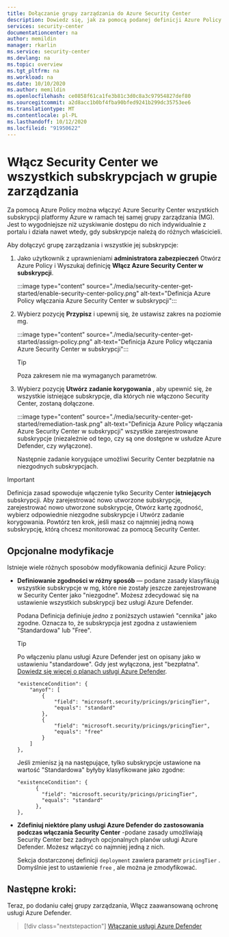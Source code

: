 ```yaml
---
title: Dołączanie grupy zarządzania do Azure Security Center
description: Dowiedz się, jak za pomocą podanej definicji Azure Policy włączyć Azure Security Center dla wszystkich subskrypcji w grupie zarządzania.
services: security-center
documentationcenter: na
author: memildin
manager: rkarlin
ms.service: security-center
ms.devlang: na
ms.topic: overview
ms.tgt_pltfrm: na
ms.workload: na
ms.date: 10/10/2020
ms.author: memildin
ms.openlocfilehash: ce0858f61ca1fe3b81c3d0c8a3c97954827def80
ms.sourcegitcommit: a2d8acc1b0bf4fba90bfed9241b299dc35753ee6
ms.translationtype: MT
ms.contentlocale: pl-PL
ms.lasthandoff: 10/12/2020
ms.locfileid: "91950622"
---
```

# <a name="enable-security-center-on-all-subscriptions-in-a-management-group"></a>Włącz Security Center we wszystkich subskrypcjach w grupie zarządzania

Za pomocą Azure Policy można włączyć Azure Security Center wszystkich subskrypcji platformy Azure w ramach tej samej grupy zarządzania (MG). Jest to wygodniejsze niż uzyskiwanie dostępu do nich indywidualnie z portalu i działa nawet wtedy, gdy subskrypcje należą do różnych właścicieli. 

Aby dołączyć grupę zarządzania i wszystkie jej subskrypcje:

1. Jako użytkownik z uprawnieniami **administratora zabezpieczeń** Otwórz Azure Policy i Wyszukaj definicję **Włącz Azure Security Center w subskrypcji**.

    :::image type="content" source="./media/security-center-get-started/enable-security-center-policy.png" alt-text="Definicja Azure Policy włączania Azure Security Center w subskrypcji":::

1. Wybierz pozycję **Przypisz** i upewnij się, że ustawisz zakres na poziomie mg.

    :::image type="content" source="./media/security-center-get-started/assign-policy.png" alt-text="Definicja Azure Policy włączania Azure Security Center w subskrypcji":::

    > [!TIP]
    > Poza zakresem nie ma wymaganych parametrów.

1. Wybierz pozycję **Utwórz zadanie korygowania** , aby upewnić się, że wszystkie istniejące subskrypcje, dla których nie włączono Security Center, zostaną dołączone.

    :::image type="content" source="./media/security-center-get-started/remediation-task.png" alt-text="Definicja Azure Policy włączania Azure Security Center w subskrypcji" wszystkie zarejestrowane subskrypcje (niezależnie od tego, czy są one dostępne w usłudze Azure Defender, czy wyłączone).

    Następnie zadanie korygujące umożliwi Security Center bezpłatnie na niezgodnych subskrypcjach.

> [!IMPORTANT]
> Definicja zasad spowoduje włączenie tylko Security Center **istniejących** subskrypcji. Aby zarejestrować nowo utworzone subskrypcje, zarejestrować nowo utworzone subskrypcje, Otwórz kartę zgodność, wybierz odpowiednie niezgodne subskrypcje i Utwórz zadanie korygowania. Powtórz ten krok, jeśli masz co najmniej jedną nową subskrypcję, którą chcesz monitorować za pomocą Security Center.

## <a name="optional-modifications"></a>Opcjonalne modyfikacje

Istnieje wiele różnych sposobów modyfikowania definicji Azure Policy: 

- **Definiowanie zgodności w różny sposób** — podane zasady klasyfikują wszystkie subskrypcje w mg, które nie zostały jeszcze zarejestrowane w Security Center jako "niezgodne". Możesz zdecydować się na ustawienie wszystkich subskrypcji bez usługi Azure Defender.

    Podana Definicja definiuje *jedno* z poniższych ustawień "cennika" jako zgodne. Oznacza to, że subskrypcja jest zgodna z ustawieniem "Standardowa" lub "Free".

    > [!TIP]
    > Po włączeniu planu usługi Azure Defender jest on opisany jako w ustawieniu "standardowe". Gdy jest wyłączona, jest "bezpłatna". [Dowiedz się więcej o planach usługi Azure Defender](security-center-pricing.md).

    ```
    "existenceCondition": {
        "anyof": [
            {
                "field": "microsoft.security/pricings/pricingTier",
                "equals": "standard"
            },
            {
                "field": "microsoft.security/pricings/pricingTier",
                "equals": "free"
            }
        ]
    },
    ```

    Jeśli zmienisz ją na następujące, tylko subskrypcje ustawione na wartość "Standardowa" byłyby klasyfikowane jako zgodne:

    ```
    "existenceCondition": {
          {
            "field": "microsoft.security/pricings/pricingTier",
            "equals": "standard"
          },
    },
    ```

- **Zdefiniuj niektóre plany usługi Azure Defender do zastosowania podczas włączania Security Center** -podane zasady umożliwiają Security Center bez żadnych opcjonalnych planów usługi Azure Defender. Możesz włączyć co najmniej jedną z nich.

    Sekcja dostarczonej definicji `deployment` zawiera parametr `pricingTier` . Domyślnie jest to ustawienie `free` , ale można je zmodyfikować. 


## <a name="next-steps"></a>Następne kroki:

Teraz, po dodaniu całej grupy zarządzania, Włącz zaawansowaną ochronę usługi Azure Defender. 

> [!div class="nextstepaction"]
> [Włączanie usługi Azure Defender](security-center-pricing.md)